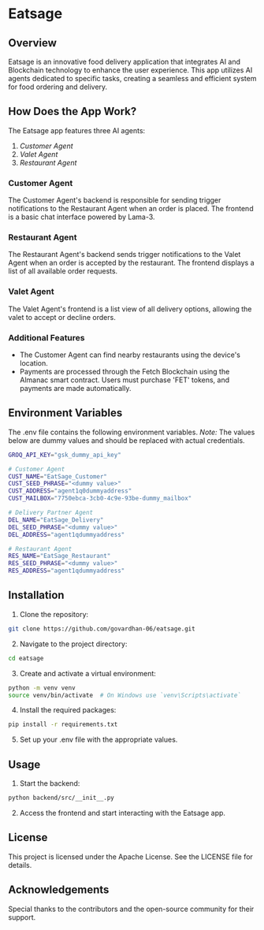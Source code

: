 # Eatsage

## Overview

Eatsage is an innovative food delivery application that integrates AI and Blockchain technology to enhance the user experience. This app utilizes AI agents dedicated to specific tasks, creating a seamless and efficient system for food ordering and delivery.

## How Does the App Work?

The Eatsage app features three AI agents:

1. _Customer Agent_
2. _Valet Agent_
3. _Restaurant Agent_

### Customer Agent

The Customer Agent's backend is responsible for sending trigger notifications to the Restaurant Agent when an order is placed. The frontend is a basic chat interface powered by Lama-3.

### Restaurant Agent

The Restaurant Agent's backend sends trigger notifications to the Valet Agent when an order is accepted by the restaurant. The frontend displays a list of all available order requests.

### Valet Agent

The Valet Agent's frontend is a list view of all delivery options, allowing the valet to accept or decline orders.

### Additional Features

- The Customer Agent can find nearby restaurants using the device's location.
- Payments are processed through the Fetch Blockchain using the Almanac smart contract. Users must purchase 'FET' tokens, and payments are made automatically.

## Environment Variables

The .env file contains the following environment variables.
_Note:_ The values below are dummy values and should be replaced with actual credentials.

```sh
GROQ_API_KEY="gsk_dummy_api_key"

# Customer Agent
CUST_NAME="EatSage_Customer"
CUST_SEED_PHRASE="<dummy value>"
CUST_ADDRESS="agent1q0dummyaddress"
CUST_MAILBOX="7750ebca-3cb0-4c9e-93be-dummy_mailbox"

# Delivery Partner Agent
DEL_NAME="EatSage_Delivery"
DEL_SEED_PHRASE="<dummy value>"
DEL_ADDRESS="agent1qdummyaddress"

# Restaurant Agent
RES_NAME="EatSage_Restaurant"
RES_SEED_PHRASE="<dummy value>"
RES_ADDRESS="agent1qdummyaddress"
```

## Installation

1. Clone the repository:

```bash
git clone https://github.com/govardhan-06/eatsage.git
```

2. Navigate to the project directory:

```bash
cd eatsage
```

3. Create and activate a virtual environment:

```bash
python -m venv venv
source venv/bin/activate  # On Windows use `venv\Scripts\activate`
```

4. Install the required packages:

```bash
pip install -r requirements.txt
```

5. Set up your .env file with the appropriate values.

## Usage

1. Start the backend:

```sh
python backend/src/__init__.py
```

2. Access the frontend and start interacting with the Eatsage app.

## License

This project is licensed under the Apache License. See the LICENSE file for details.

## Acknowledgements

Special thanks to the contributors and the open-source community for their support.
